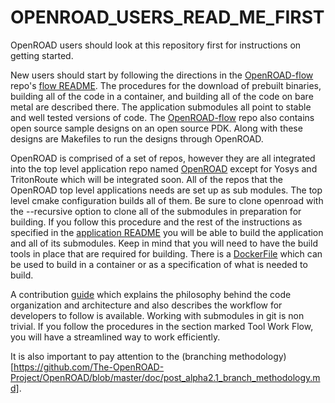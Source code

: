 # OPENROAD_USERS_READ_ME_FIRST
OpenROAD users should look at this repository first for instructions on getting started.

New users should start by following the directions in the [OpenROAD-flow](https://github.com/The-OpenROAD-Project/OpenROAD-flow) repo's [flow README](https://github.com/The-OpenROAD-Project/OpenROAD-flow/blob/master/README.md).
The procedures for the download of prebuilt binaries, building all of the code in a container, and building all of the code on bare metal are described there. The application submodules all point to stable and well tested versions of code.
The [OpenROAD-flow](https://github.com/The-OpenROAD-Project/OpenROAD-flow) repo also contains open source sample designs on an open source PDK. Along with these designs are Makefiles to run the designs through OpenROAD.

OpenROAD is comprised of a set of repos, however they are all integrated into the top level application repo named [OpenROAD](https://github.com/The-OpenROAD-Project/OpenROAD) except for Yosys and TritonRoute which will be integrated soon.
All of the repos that the OpenROAD top level applications needs are set up as sub modules. The top level cmake configuration builds all of them. Be sure to clone openroad with the --recursive option to clone all of the submodules in preparation for building.
If you follow this procedure and the rest of the instructions as specified in the [application README](https://github.com/The-OpenROAD-Project/OpenROAD/blob/master/README.md) you will be able to build the application and all of its submodules. Keep in mind that you will need to have the build tools in place that are required for building. There is a [DockerFile](https://github.com/The-OpenROAD-Project/OpenROAD/blob/master/Dockerfile) which can be used to build in a container or as a specification of what is needed to build.

A contribution [guide](https://github.com/The-OpenROAD-Project/OpenROAD/blob/master/doc/OpenRoadArch.md) which explains the philosophy behind the code organization and architecture and also describes the workflow for developers to follow is available. Working with submodules in git is non trivial. If you follow the procedures in the section marked Tool Work Flow, you will have a streamlined way to work efficiently. 

It is also important to pay attention to the (branching methodology)[https://github.com/The-OpenROAD-Project/OpenROAD/blob/master/doc/post_alpha2.1_branch_methodology.md].








